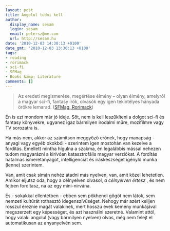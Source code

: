 ```yaml
---
layout: post
title: Angolul tudni kell
author:
  display_name: sesam
  login: sesam
  email: petersz@me.com
  url: http://sesam.hu
date: '2010-12-03 14:30:13 +0100'
date_gmt: '2010-12-03 13:30:13 +0100'
tags:
- reading
- rorimack
- sci-fi
- SFMag
- Books &amp; Literature
comments: []
---
```


> Az eredeti megismerése, megértése élmény – olyan élmény, amelyről a magyar sci-fi, fantasy írók, olvasók egy igen tekintélyes hányada örökre lemarad. ([SFMag, Rorimack](http://sfmag.hu/2010/12/02/angolul-tudni-kell))

Én is ezt mondom már jó ideje. Sőt, nem is kell leszűkíteni a dolgot sci-fi és fantasy könyvekre, ugyanez igaz bármilyen irodalmi műre, mozifilmre vagy TV sorozatra is.

Ha más nem, akkor az számítson meggyőző erőnek, hogy manapság - anyagi vagy egyéb okokból - szerintem igen mostohán van kezelve a fordítás. Emellett mintha hígulna a szakma, én legalábbis mással nehezen tudom magyarázni a kirívóan katasztrofális magyar verziókat. A fordítás hatalmas ismeretanyagot, intelligenciát és íráskészséget igénylő munka (lenne) szerintem.

Van, amit csak simán nehéz átadni más nyelven, van, amit közel lehetetlen. Amikor eljutsz oda, hogy a célnyelven olvasol, _a célnyelven értesz_ , és nem fejben fordítasz, na az egy mini-nirvána.

És - sokakkal ellentétben - ebben sem pökhendi gőgöt nem látok, sem nemzeti kultúrát rothasztó idegenszívűséget. Nehogy már azért kelljen rosszul éreznie magát valakinek, mert hosszú évek kemény munkájával megszerzett egy képességet, és azt használni szeretné. Valamint attól, hogy valaki angolul (vagy bármilyen nyelven) olvas, még nem felejt el automatikusan az anyanyelvén sem.
